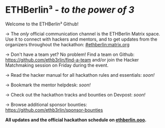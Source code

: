 # ETHBerlin³ - _to the power of 3_

Welcome to the ETHBerlin³ Github!

→ The *only* official communication channel is the ETHBerlin Matrix space. Use it to connect with hackers and mentors, and to get updates from the organizers throughout the hackathon: [#ethberlin:matrix.org](https://matrix.to/#/%23ethberlin:matrix.org)

→ Don't have a team yet? No problem! Find a team on Github: <https://github.com/ethb3rlin/find-a-team> and/or join the Hacker Matchmaking session on Friday during the event.

→ Read the hacker manual for all hackathon rules and essentials: _soon!_

→ Bookmark the mentor helpdesk: _soon!_

→ Check out the hackathon tracks and bounties on Devpost: _soon!_

→ Browse additional sponsor bounties: https://github.com/ethb3rlin/sponsor-bounties

**All updates and the official hackathon schedule on [ethberlin.ooo](https://ethberlin.ooo).**
